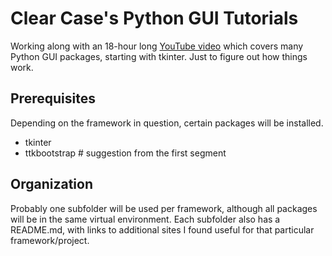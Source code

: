 # Clear Case's Python GUI Tutorials

Working along with an 18-hour long [YouTube video][vid] which covers many Python
GUI packages, starting with tkinter. Just to figure out how things work.

## Prerequisites

Depending on the framework in question, certain packages will be installed.

 - tkinter
 - ttkbootstrap # suggestion from the first segment

## Organization

Probably one subfolder will be used per framework, although all packages will be
in the same virtual environment. Each subfolder also has a README.md, with links
to additional sites I found useful for that particular framework/project.

[vid]: https://youtu.be/mop6g-c5HEY
